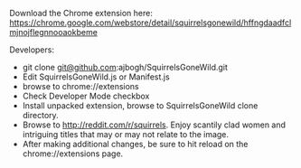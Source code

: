 Download the Chrome extension here:
https://chrome.google.com/webstore/detail/squirrelsgonewild/hffngdaadfclmjnojflegnnooaokbeme

Developers:

- git clone git@github.com:ajbogh/SquirrelsGoneWild.git
- Edit SquirrelsGoneWild.js or Manifest.js
- browse to chrome://extensions
- Check Developer Mode checkbox
- Install unpacked extension, browse to SquirrelsGoneWild clone directory.
- Browse to http://reddit.com/r/squirrels. Enjoy scantily clad women and intriguing titles that may or may not relate to the image.
- After making additional changes, be sure to hit reload on the chrome://extensions page.
